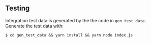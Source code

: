 ## Testing

Integration test data is generated by the the code in `gen_test_data`. Generate the test data with:
```
$ cd gen_test_data && yarn install && yarn node index.js
```
